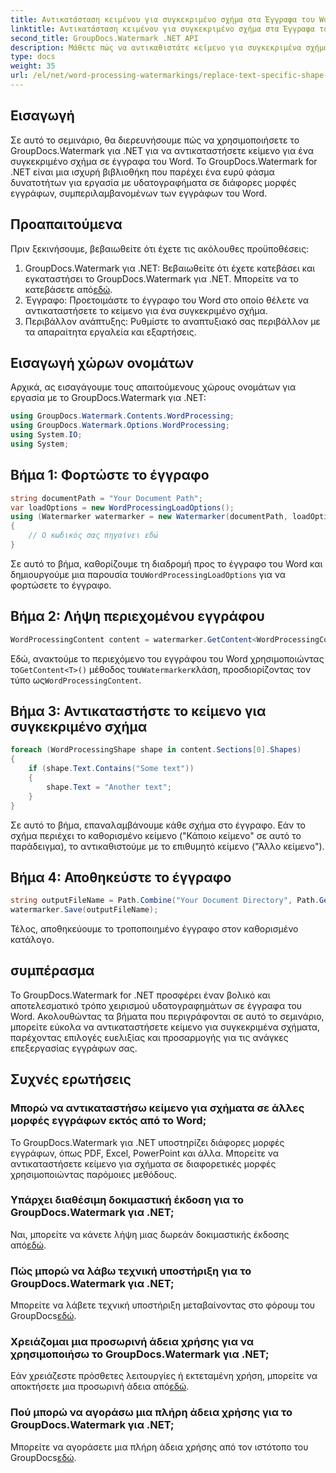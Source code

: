 ```yaml
---
title: Αντικατάσταση κειμένου για συγκεκριμένο σχήμα στα Έγγραφα του Word
linktitle: Αντικατάσταση κειμένου για συγκεκριμένο σχήμα στα Έγγραφα του Word
second_title: GroupDocs.Watermark .NET API
description: Μάθετε πώς να αντικαθιστάτε κείμενο για συγκεκριμένα σχήματα σε έγγραφα του Word χρησιμοποιώντας το GroupDocs.Watermark για .NET. Ακολουθήστε το βήμα προς βήμα σεμινάριο μας.
type: docs
weight: 35
url: /el/net/word-processing-watermarkings/replace-text-specific-shape-word-docs/
---
```

## Εισαγωγή
Σε αυτό το σεμινάριο, θα διερευνήσουμε πώς να χρησιμοποιήσετε το GroupDocs.Watermark για .NET για να αντικαταστήσετε κείμενο για ένα συγκεκριμένο σχήμα σε έγγραφα του Word. Το GroupDocs.Watermark for .NET είναι μια ισχυρή βιβλιοθήκη που παρέχει ένα ευρύ φάσμα δυνατοτήτων για εργασία με υδατογραφήματα σε διάφορες μορφές εγγράφων, συμπεριλαμβανομένων των εγγράφων του Word.
## Προαπαιτούμενα
Πριν ξεκινήσουμε, βεβαιωθείτε ότι έχετε τις ακόλουθες προϋποθέσεις:
1.  GroupDocs.Watermark για .NET: Βεβαιωθείτε ότι έχετε κατεβάσει και εγκαταστήσει το GroupDocs.Watermark για .NET. Μπορείτε να το κατεβάσετε από[εδώ](https://releases.groupdocs.com/Watermark/net/).
2. Έγγραφο: Προετοιμάστε το έγγραφο του Word στο οποίο θέλετε να αντικαταστήσετε το κείμενο για ένα συγκεκριμένο σχήμα.
3. Περιβάλλον ανάπτυξης: Ρυθμίστε το αναπτυξιακό σας περιβάλλον με τα απαραίτητα εργαλεία και εξαρτήσεις.

## Εισαγωγή χώρων ονομάτων
Αρχικά, ας εισαγάγουμε τους απαιτούμενους χώρους ονομάτων για εργασία με το GroupDocs.Watermark για .NET:
```csharp
using GroupDocs.Watermark.Contents.WordProcessing;
using GroupDocs.Watermark.Options.WordProcessing;
using System.IO;
using System;
```
## Βήμα 1: Φορτώστε το έγγραφο
```csharp
string documentPath = "Your Document Path";
var loadOptions = new WordProcessingLoadOptions();
using (Watermarker watermarker = new Watermarker(documentPath, loadOptions))
{
    // Ο κωδικός σας πηγαίνει εδώ
}
```
 Σε αυτό το βήμα, καθορίζουμε τη διαδρομή προς το έγγραφο του Word και δημιουργούμε μια παρουσία του`WordProcessingLoadOptions` για να φορτώσετε το έγγραφο.
## Βήμα 2: Λήψη περιεχομένου εγγράφου
```csharp
WordProcessingContent content = watermarker.GetContent<WordProcessingContent>();
```
 Εδώ, ανακτούμε το περιεχόμενο του εγγράφου του Word χρησιμοποιώντας το`GetContent<T>()` μέθοδος του`Watermarker`κλάση, προσδιορίζοντας τον τύπο ως`WordProcessingContent`.
## Βήμα 3: Αντικαταστήστε το κείμενο για συγκεκριμένο σχήμα
```csharp
foreach (WordProcessingShape shape in content.Sections[0].Shapes)
{
    if (shape.Text.Contains("Some text"))
    {
        shape.Text = "Another text";
    }
}
```
Σε αυτό το βήμα, επαναλαμβάνουμε κάθε σχήμα στο έγγραφο. Εάν το σχήμα περιέχει το καθορισμένο κείμενο ("Κάποιο κείμενο" σε αυτό το παράδειγμα), το αντικαθιστούμε με το επιθυμητό κείμενο ("Άλλο κείμενο").
## Βήμα 4: Αποθηκεύστε το έγγραφο
```csharp
string outputFileName = Path.Combine("Your Document Directory", Path.GetFileName(documentPath));
watermarker.Save(outputFileName);
```
Τέλος, αποθηκεύουμε το τροποποιημένο έγγραφο στον καθορισμένο κατάλογο.

## συμπέρασμα
Το GroupDocs.Watermark for .NET προσφέρει έναν βολικό και αποτελεσματικό τρόπο χειρισμού υδατογραφημάτων σε έγγραφα του Word. Ακολουθώντας τα βήματα που περιγράφονται σε αυτό το σεμινάριο, μπορείτε εύκολα να αντικαταστήσετε κείμενο για συγκεκριμένα σχήματα, παρέχοντας επιλογές ευελιξίας και προσαρμογής για τις ανάγκες επεξεργασίας εγγράφων σας.
## Συχνές ερωτήσεις
### Μπορώ να αντικαταστήσω κείμενο για σχήματα σε άλλες μορφές εγγράφων εκτός από το Word;
Το GroupDocs.Watermark για .NET υποστηρίζει διάφορες μορφές εγγράφων, όπως PDF, Excel, PowerPoint και άλλα. Μπορείτε να αντικαταστήσετε κείμενο για σχήματα σε διαφορετικές μορφές χρησιμοποιώντας παρόμοιες μεθόδους.
### Υπάρχει διαθέσιμη δοκιμαστική έκδοση για το GroupDocs.Watermark για .NET;
 Ναι, μπορείτε να κάνετε λήψη μιας δωρεάν δοκιμαστικής έκδοσης από[εδώ](https://releases.groupdocs.com/).
### Πώς μπορώ να λάβω τεχνική υποστήριξη για το GroupDocs.Watermark για .NET;
Μπορείτε να λάβετε τεχνική υποστήριξη μεταβαίνοντας στο φόρουμ του GroupDocs[εδώ](https://forum.groupdocs.com/c/watermark/19).
### Χρειάζομαι μια προσωρινή άδεια χρήσης για να χρησιμοποιήσω το GroupDocs.Watermark για .NET;
 Εάν χρειάζεστε πρόσθετες λειτουργίες ή εκτεταμένη χρήση, μπορείτε να αποκτήσετε μια προσωρινή άδεια από[εδώ](https://purchase.groupdocs.com/temporary-license/).
### Πού μπορώ να αγοράσω μια πλήρη άδεια χρήσης για το GroupDocs.Watermark για .NET;
 Μπορείτε να αγοράσετε μια πλήρη άδεια χρήσης από τον ιστότοπο του GroupDocs[εδώ](https://purchase.groupdocs.com/buy).
